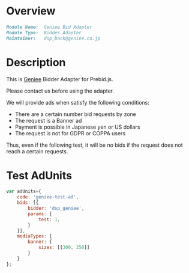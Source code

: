 # Overview

```markdown
Module Name:  Geniee Bid Adapter
Module Type:  Bidder Adapter
Maintainer:   dsp_back@geniee.co.jp
```

# Description
This is [Geniee](https://geniee.co.jp) Bidder Adapter for Prebid.js.

Please contact us before using the adapter.

We will provide ads when satisfy the following conditions:

- There are a certain number bid requests by zone
- The request is a Banner ad
- Payment is possible in Japanese yen or US dollars
- The request is not for GDPR or COPPA users

Thus, even if the following test, it will be no bids if the request does not reach a certain requests.

# Test AdUnits
```javascript
var adUnits={
    code: 'geniee-test-ad',
    bids: [{
        bidder: 'dsp_geniee',
        params: {
            test: 1,
        }
    }],
    mediaTypes: {
        banner: {
            sizes: [[300, 250]]
        }
    }
};
```
